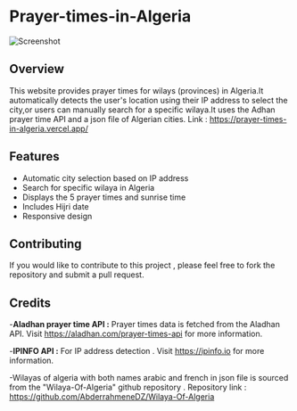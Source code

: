 # Prayer-times-in-Algeria
![Screenshot](https://github.com/ghanoubrk/Prayer-times-in-Algeria/assets/112973523/e501a488-b21c-44a0-8600-cb2443ad753d)

## Overview
This website provides prayer times for wilays (provinces) in Algeria.It automatically detects the user's location using their  IP address to select the city,or users can manually search for a specific wilaya.It uses the Adhan prayer time API and a json file of Algerian cities.
Link : https://prayer-times-in-algeria.vercel.app/

## Features
  <ul>
    <li>Automatic city selection based on IP address</li>
    <li>Search for specific wilaya in Algeria</li>
    <li>Displays the 5 prayer times and sunrise time </li>
    <li>Includes Hijri date</li>
    <li>Responsive design</li>
  </ul>

## Contributing
If you would like to contribute to this project , please feel free to fork the repository and submit a pull request.

## Credits

-**Aladhan prayer time API :** Prayer times data is fetched from the Aladhan API. Visit https://aladhan.com/prayer-times-api for more information.

-**IPINFO API :** For IP address detection . Visit https://ipinfo.io for more information.

-Wilayas of algeria with both names arabic and french in json file is sourced from the "Wilaya-Of-Algeria" github repository . Repository link : https://github.com/AbderrahmeneDZ/Wilaya-Of-Algeria 
